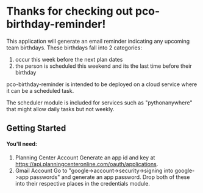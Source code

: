 # Thanks for checking out pco-birthday-reminder!

This application will generate an email reminder indicating any upcoming team birthdays. These birthdays fall into 2 categories:  
1. occur this week before the next plan dates  
2. the person is scheduled this weekend and its the last time before their birthday

pco-birthday-reminder is intended to be deployed on a cloud service where it can be a scheduled task.

The scheduler module is included for services such as "pythonanywhere" that might allow daily tasks but not weekly.

## Getting Started
#### You'll need:
1. Planning Center Account
    Generate an app id and key at https://api.planningcenteronline.com/oauth/applications.
2. Gmail Account
    Go to "google->account->security->signing into google->app passwords" and generate an app password. Drop both of these into their respective places in the credentials module.
